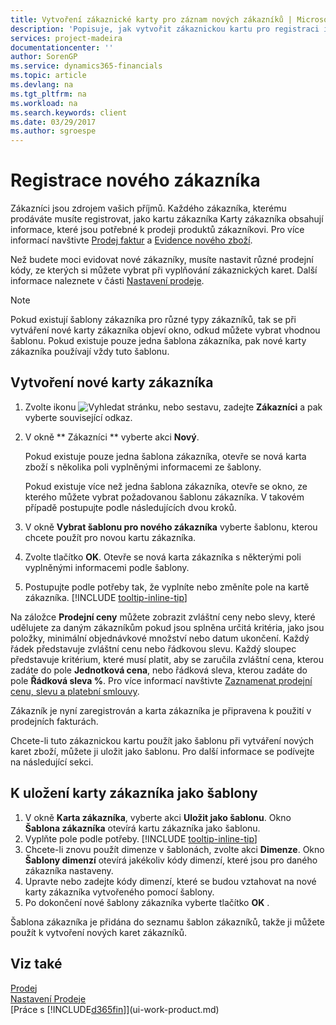```yaml
---
title: Vytvoření zákaznické karty pro záznam nových zákazníků | Microsoft Docs
description: 'Popisuje, jak vytvořit zákaznickou kartu pro registraci informací o každém novém zákazníkovi nebo klientovi, kterému prodáváte.'
services: project-madeira
documentationcenter: ''
author: SorenGP
ms.service: dynamics365-financials
ms.topic: article
ms.devlang: na
ms.tgt_pltfrm: na
ms.workload: na
ms.search.keywords: client
ms.date: 03/29/2017
ms.author: sgroespe
---
```

# <a name="register-new-customers"></a>Registrace nového zákazníka
Zákazníci jsou zdrojem vašich příjmů. Každého zákazníka, kterému prodáváte musíte registrovat, jako kartu zákazníka Karty zákazníka obsahují informace, které jsou potřebné k prodeji produktů zákazníkovi. Pro více informací navštivte [Prodej faktur](sales-how-invoice-sales.md) a [Evidence nového zboží](inventory-how-register-new-items.md).  

Než budete moci evidovat nové zákazníky, musíte nastavit různé prodejní kódy, ze kterých si můžete vybrat při vyplňování zákaznických karet. Další informace naleznete v části [Nastavení prodeje](sales-setup-sales.md).

> [!NOTE]  
>   Pokud existují šablony zákazníka pro různé typy zákazníků, tak se při vytváření nové karty zákazníka objeví okno, odkud můžete vybrat vhodnou šablonu. Pokud existuje pouze jedna šablona zákazníka, pak nové karty zákazníka používají vždy tuto šablonu.

## <a name="to-create-a-new-customer-card"></a>Vytvoření nové karty zákazníka
1. Zvolte ikonu ![Vyhledat stránku, nebo sestavu](media/ui-search/search_small.png "ikona vyhledat stránku, nebo sestavu"), zadejte **Zákazníci** a pak vyberte související odkaz.  
2. V okně ** Zákazníci ** vyberte akci **Nový**.

    Pokud existuje pouze jedna šablona zákazníka, otevře se nová karta zboží s několika poli vyplněnými informacemi ze šablony.

    Pokud existuje více než jedna šablona zákazníka, otevře se okno, ze kterého můžete vybrat požadovanou šablonu zákazníka. V takovém případě postupujte podle následujících dvou kroků.
3. V okně **Vybrat šablonu pro nového zákazníka** vyberte šablonu, kterou chcete použít pro novou kartu zákazníka.
4. Zvolte tlačítko **OK**. Otevře se nová karta zákazníka s některými poli vyplněnými informacemi podle šablony.  
5. Postupujte podle potřeby tak, že vyplníte nebo změníte pole na kartě zákazníka. [!INCLUDE [tooltip-inline-tip](includes/tooltip-inline-tip_md.md)]

Na záložce **Prodejní ceny** můžete zobrazit zvláštní ceny nebo slevy, které udělujete za daným zákazníkům pokud jsou splněna určitá kritéria, jako jsou položky, minimální objednávkové množství nebo datum ukončení. Každý řádek představuje zvláštní cenu nebo řádkovou slevu. Každý sloupec představuje kritérium, které musí platit, aby se zaručila zvláštní cena, kterou zadáte do pole **Jednotková cena**, nebo řádková sleva, kterou zadáte do pole **Řádková sleva %**. Pro více informací navštivte [Zaznamenat prodejní cenu, slevu a platební smlouvy](sales-how-record-sales-price-discount-payment-agreements.md).

Zákazník je nyní zaregistrován a karta zákazníka je připravena k použití v prodejních fakturách.

Chcete-li tuto zákaznickou kartu použít jako šablonu při vytváření nových karet zboží, můžete ji uložit jako šablonu. Pro další informace se podívejte na následující sekci.

## <a name="to-save-the-customer-card-as-a-template"></a>K uložení karty zákazníka jako šablony
1. V okně **Karta zákazníka**, vyberte akci **Uložit jako šablonu**. Okno **Šablona zákazníka** otevírá kartu zákazníka jako šablonu.
2. Vyplňte pole podle potřeby. [!INCLUDE [tooltip-inline-tip](includes/tooltip-inline-tip_md.md)]
3. Chcete-li znovu použít dimenze v šablonách, zvolte akci **Dimenze**. Okno **Šablony dimenzí** otevírá jakékoliv kódy dimenzí, které jsou pro daného zákazníka nastaveny.
4. Upravte nebo zadejte kódy dimenzí, které se budou vztahovat na nové karty zákazníka vytvořeného pomocí šablony.  
5. Po dokončení nové šablony zákazníka vyberte tlačítko **OK** .

Šablona zákazníka je přidána do seznamu šablon zákazníků, takže ji můžete použít k vytvoření nových karet zákazníků.

## <a name="see-also"></a>Viz také
[Prodej](sales-manage-sales.md)    
[Nastavení Prodeje](sales-setup-sales.md)    
[Práce s [!INCLUDE[d365fin](includes/d365fin_md.md)]](ui-work-product.md)
